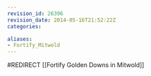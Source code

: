 ```yaml
---
revision_id: 26396
revision_date: 2014-05-16T21:52:22Z
categories:

aliases:
- Fortify_Mitwold
---
```


#REDIRECT [[Fortify Golden Downs in Mitwold]]